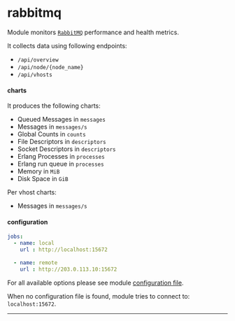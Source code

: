 # rabbitmq

Module monitors [`RabbitMQ`](https://www.rabbitmq.com/) performance and health metrics.

It collects data using following endpoints:
  - `/api/overview`
  - `/api/node/{node_name}`
  - `/api/vhosts`

#### charts

It produces the following charts:
  - Queued Messages in `messages`
  - Messages in `messages/s`
  - Global Counts in `counts`
  - File Descriptors in `descriptors`
  - Socket Descriptors in `descriptors`
  - Erlang Processes in `processes`
  - Erlang run queue in `processes`
  - Memory in `MiB`
  - Disk Space in `GiB`

Per vhost charts:
  - Messages in `messages/s`

#### configuration

```yaml
jobs:
  - name: local
    url : http://localhost:15672
      
  - name: remote
    url : http://203.0.113.10:15672

```
For all available options please see module [configuration file](https://github.com/netdata/go.d.plugin/blob/master/config/go.d/rabbitmq.conf).

When no configuration file is found, module tries to connect to: `localhost:15672`.

---
